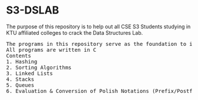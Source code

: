 # S3-DSLAB
The purpose of this repository is to help out all CSE S3 Students studying in KTU affiliated colleges to crack the Data Structures Lab. 

<pre>
The programs in this repository serve as the foundation to improve DS Skills.
All programs are written in C
Contents
1. Hashing
2. Sorting Algorithms
3. Linked Lists
4. Stacks
5. Queues
6. Evaluation & Conversion of Polish Notations (Prefix/Postfix)
</pre>


